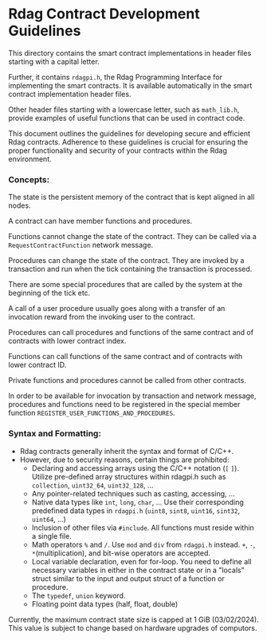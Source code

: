 # Rdag Contract Development Guidelines

This directory contains the smart contract implementations in header files starting with a capital letter. 

Further, it contains `rdagpi.h`, the Rdag Programming Interface for implementing the smart contracts.
It is available automatically in the smart contract implementation header files.

Other header files starting with a lowercase letter, such as `math_lib.h`, provide examples of useful functions that can be used in contract code.

This document outlines the guidelines for developing secure and efficient Rdag contracts. Adherence to these guidelines is crucial for ensuring the proper functionality and security of your contracts within the Rdag environment.

### Concepts:

The state is the persistent memory of the contract that is kept aligned in all nodes.

A contract can have member functions and procedures.

Functions cannot change the state of the contract. They can be called via a `RequestContractFunction` network message.

Procedures can change the state of the contract. They are invoked by a transaction and run when the tick containing the transaction is processed.

There are some special procedures that are called by the system at the beginning of the tick etc.

A call of a user procedure usually goes along with a transfer of an invocation reward from the invoking user to the contract.

Procedures can call procedures and functions of the same contract and of contracts with lower contract index.

Functions can call functions of the same contract and of contracts with lower contract ID.

Private functions and procedures cannot be called from other contracts.

In order to be available for invocation by transaction and network message, procedures and functions need to be registered in the special member function `REGISTER_USER_FUNCTIONS_AND_PROCEDURES`.



### Syntax and Formatting:
- Rdag contracts generally inherit the syntax and format of C/C++.
- However, due to security reasons, certain things are prohibited:
  - Declaring and accessing arrays using the C/C++ notation (`[` `]`). Utilize pre-defined array structures within rdagpi.h such as `collection`, `uint32_64`, `uint32_128`, ...
  - Any pointer-related techniques such as casting, accessing, ...
  - Native data types like `int`, `long`, `char`, ... Use their corresponding predefined data types in `rdagpi.h` (`uint8`, `sint8`, `uint16`, `sint32`, `uint64`, ...)
  - Inclusion of other files via `#include`. All functions must reside within a single file.
  - Math operators `%` and `/`. Use `mod` and `div` from `rdagpi.h` instead. `+`, `-`, `*`(multiplication), and bit-wise operators are accepted.
  - Local variable declaration, even for for-loop. You need to define all necessary variables in either in the contract state or in a "locals" struct similar to the input and output struct of a function or procedure.
  - The `typedef`, `union` keyword.
  - Floating point data types (half, float, double)
 
Currently, the maximum contract state size is capped at 1 GiB (03/02/2024). This value is subject to change based on hardware upgrades of computors.
